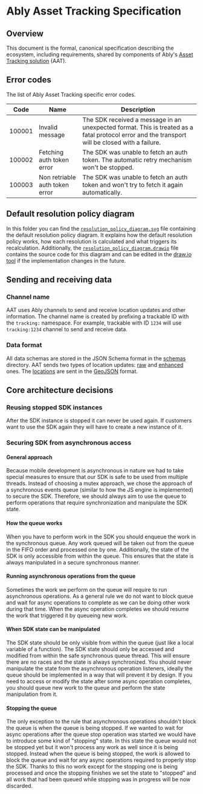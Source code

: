 # Ably Asset Tracking Specification

## Overview

This document is the formal, canonical specification describing the ecosystem, including requirements, shared by components of Ably's [Asset Tracking solution](https://ably.com/solutions/asset-tracking) (AAT).

## Error codes

The list of Ably Asset Tracking specific error codes.

| Code | Name | Description |
| ---- | ---- | ----------- |
| 100001 | Invalid message | The SDK received a message in an unexpected format. This is treated as a fatal protocol error and the transport will be closed with a failure. |
| 100002 | Fetching auth token error | The SDK was unable to fetch an auth token. The automatic retry mechanism won't be stopped.  |
| 100003 | Non retriable auth token error | The SDK was unable to fetch an auth token and won't try to fetch it again automatically. |

## Default resolution policy diagram

In this folder you can find the [`resolution_policy_diagram.svg`](resolution_policy_diagram.svg) file containing the default resolution policy diagram. It explains how the default resolution policy works, how each resolution is calculated and what triggers its recalculation. 
Additionally, the [`resolution_policy_diagram.drawio`](resolution_policy_diagram.drawio) file contains the source code for this diagram and can be edited in the [draw.io tool](https://draw.io) if the implementation changes in the future.

## Sending and receiving data

### Channel name

AAT uses Ably channels to send and receive location updates and other information. The channel name is created by prefixing a trackable ID with the `tracking:` namespace.
For example, trackable with ID `1234` will use `tracking:1234` channel to send and receive data.

### Data format

All data schemas are stored in the JSON Schema format in the [schemas](/test-resources/geo/schemas/) directory.
AAT sends two types of location updates: [raw](/test-resources/geo/schemas/raw-location-update.json) and [enhanced](/test-resources/geo/schemas/enhanced-location-update.json) ones.
The [locations](/test-resources/geo/schemas/location.json) are sent in the [GeoJSON](https://geojson.org/) format. 

## Core architecture decisions

### Reusing stopped SDK instances

After the SDK instance is stopped it can never be used again. 
If customers want to use the SDK again they will have to create a new instance of it.

### Securing SDK from asynchronous access

#### General approach

Because mobile development is asynchronous in nature we had to take special measures to ensure that our SDK is safe to be used from multiple threads.
Instead of choosing a mutex approach, we chose the approach of a synchronous events queue (similar to how the JS engine is implemented) to secure the SDK.
Therefore, we should always aim to use the queue to perform operations that require synchronization and manipulate the SDK state.

#### How the queue works

When you have to perform work in the SDK you should enqueue the work in the synchronous queue.
Any work queued will be taken out from the queue in the FIFO order and processed one by one.
Additionally, the state of the SDK is only accessible from within the queue.
This ensures that the state is always manipulated in a secure synchronous manner.

#### Running asynchronous operations from the queue

Sometimes the work we perform on the queue will require to run asynchronous operations.
As a general rule we do not want to block queue and wait for async operations to complete as we can be doing other work during that time.
When the async operation completes we should resume the work that triggered it by queueing new work.

#### When SDK state can be manipulated

The SDK state should be only visible from within the queue (just like a local variable of a function).
The SDK state should only be accessed and modified from within the safe synchronous queue thread. 
This will ensure there are no races and the state is always synchronized.
You should never manipulate the state from the asynchronous operation listeners, ideally the queue should be implemented in a way that will prevent it by design.
If you need to access or modify the state after some async operation completes, you should queue new work to the queue and perform the state manipulation from it.

#### Stopping the queue

The only exception to the rule that asynchronous operations shouldn't block the queue is when the queue is being stopped.
If we wanted to wait for async operations after the queue stop operation was started we would have to introduce some kind of "stopping" state.
In this state the queue would not be stopped yet but it won't process any work as well since it is being stopped.
Instead when the queue is being stopped, the work is allowed to block the queue and wait for any async operations required to properly stop the SDK.
Thanks to this no work except for the stopping one is being processed and once the stopping finishes we set the state to "stopped" and all work that had been queued while stopping was in progress will be now discarded.
